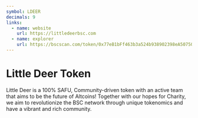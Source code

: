 ```yaml
---
symbol: LDEER
decimals: 9
links:
  - name: website
    url: https://littledeerbsc.com
  - name: explorer
    url: https://bscscan.com/token/0x77eB1bFf463b3a524b938902398eA5075073a252
---
```


# Little Deer Token

Little Deer is a 100% SAFU, Community-driven token with an active team that aims to be the future of Altcoins! Together with our hopes for Charity, we aim to revolutionize the BSC network through unique tokenomics and have a vibrant and rich community.

